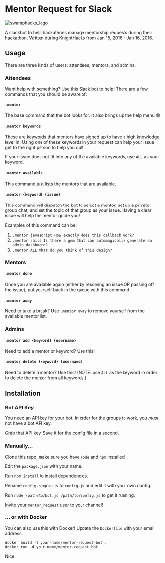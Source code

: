 # Mentor Request for Slack

![swamphacks_logo](https://i.imgur.com/ERqvgGI.png)

A slackbot to help hackathons manage mentorship requests during their hackathon. Written during KnightHacks from Jan 15, 2016 - Jan 16, 2016.

## Usage

There are three kinds of users: attendees, mentors, and admins.

### Attendees

Want help with something? Use this Slack bot to help! There are a few commands that you should be aware of:

#### `.mentor`

The base command that the bot looks for. It also brings up the help menu :smile:

#### `.mentor keywords`

These are keywords that mentors have signed up to have a high knowledge level in. Using one of these keywords in your request can help your issue get to the right person to help you out!

If your issue does not fit into any of the available keywords, use `ALL` as your keyword.

#### `.mentor available`

This command just lists the mentors that are available.

#### `.mentor {keyword} {issue}`

This command will dispatch the bot to select a mentor, set up a private group chat, and set the topic of that group as your issue. Having a clear issue will help the mentor guide you!

Examples of this command can be:

1. `.mentor javascript How exactly does this callback work?`
2. `.mentor rails Is there a gem that can automagically generate an admin dashboard?`
3. `.mentor ALL What do you think of this design?`

### Mentors

#### `.mentor done`

Once you are available again (either by resolving an issue OR passing off the issue), put yourself back in the queue with this command.

#### `.mentor away`

Need to take a break? Use `.mentor away` to remove yourself from the available mentor list.

### Admins

#### `.mentor add {keyword} {username}`

Need to add a mentor or keyword? Use this!

#### `.mentor delete {keyword} {username}`

Need to delete a mentor? Use this! (NOTE: use `ALL` as the keyword in order to delete the mentor from all keywords.)

## Installation

### Bot API Key

You need an API key for your bot. In order for the groups to work, you _must_ not have a bot API key.

Grab that API key. Save it for the config file in a second.

### Manually...

Clone this repo, make sure you have `node` and `npm` installed!

Edit the `package.json` with your name.

Run `npm install` to install dependencies.

Rename `config.sample.js` to `config.js` and edit it with your own config.

Run `node /path/to/bot.js /path/to/config.js` to get it running.

Invite your `mentor_request` user to your channel!

### ... or with Docker

You can also use this with Docker! Update the `Dockerfile` with your email address.

    docker build -t your-name/mentor-request-bot .
    docker run -d your-name/mentor-request-bot

Nice.

